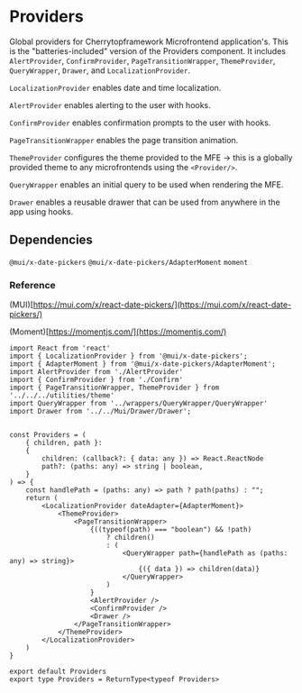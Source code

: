 # Providers

Global providers for Cherrytopframework Microfrontend application's.
This is the "batteries-included" version of the Providers component. It includes `AlertProvider`, `ConfirmProvider`, `PageTransitionWrapper`, `ThemeProvider`, `QueryWrapper`, `Drawer`, and `LocalizationProvider`.

`LocalizationProvider` enables date and time localization.

`AlertProvider` enables alerting to the user with hooks.

`ConfirmProvider` enables confirmation prompts to the user with hooks.

`PageTransitionWrapper` enables the page transition animation.

`ThemeProvider` configures the theme provided to the MFE -> this is a globally provided theme to any microfrontends using the `<Provider/>`.

`QueryWrapper` enables an initial query to be used when rendering the MFE.

`Drawer` enables a reusable drawer that can be used from anywhere in the app using hooks.

## Dependencies

`@mui/x-date-pickers`
`@mui/x-date-pickers/AdapterMoment`
`moment`

### Reference

(MUI)[https://mui.com/x/react-date-pickers/](https://mui.com/x/react-date-pickers/)

(Moment)[https://momentjs.com/](https://momentjs.com/)

```tsx title="mf2/Providers"
import React from 'react'
import { LocalizationProvider } from '@mui/x-date-pickers';
import { AdapterMoment } from '@mui/x-date-pickers/AdapterMoment';
import AlertProvider from './AlertProvider'
import { ConfirmProvider } from './Confirm'
import { PageTransitionWrapper, ThemeProvider } from '../../../utilities/theme'
import QueryWrapper from '../wrappers/QueryWrapper/QueryWrapper'
import Drawer from '../../Mui/Drawer/Drawer';


const Providers = (
    { children, path }: 
    { 
        children: (callback?: { data: any }) => React.ReactNode
        path?: (paths: any) => string | boolean,
    }
) => {
    const handlePath = (paths: any) => path ? path(paths) : "";
    return (
        <LocalizationProvider dateAdapter={AdapterMoment}>
            <ThemeProvider>
                <PageTransitionWrapper>
                    {((typeof(path) === "boolean") && !path)
                        ? children()
                        : (
                            <QueryWrapper path={handlePath as (paths: any) => string}>
                                {({ data }) => children(data)}
                            </QueryWrapper>
                        )
                    }
                    <AlertProvider />
                    <ConfirmProvider />
                    <Drawer />
                </PageTransitionWrapper>
            </ThemeProvider>
        </LocalizationProvider>
    )
}

export default Providers
export type Providers = ReturnType<typeof Providers>
```